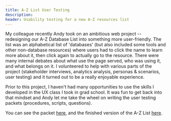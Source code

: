 ```yaml
---
title: A-Z List User Testing
description: 
header: Usability testing for a new A-Z resources list
---
```

My colleague recently Andy took on an ambitious web project -- redesigning our A-Z Database List into something more user-friendly. The list was an alphabetical list of 'databases' (but also included some tools and other non-database resources) where users had to click the name to learn more about it, then click again to actually go to the resource. There were many internal debates about what use the page served, who was using it, and what belongs on it. I volunteered to help with various parts of the project (stakeholder interviews, analytics analysis, personas & scenarios, user testing) and it turned out to be a really enjoyable experience.

Prior to this project, I haven't had many opportunities to use the skills I developed in the UX class I took in grad school. It was fun to get back into that mindset and Andy let me take the wheel on writing the user testing packets (procedures, scripts, questions). 

You can see the packet [here](https://caitlinmeyer.github.io/library-blog/docs/usability-packet.pdf), and the finished version of the A-Z List [here](https://library.medicine.yale.edu/find/title). 
